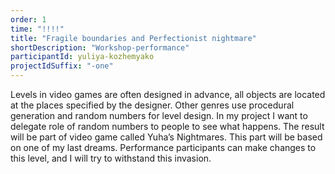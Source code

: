 ```yaml
---
order: 1
time: "!!!!"
title: "Fragile boundaries and Perfectionist nightmare"
shortDescription: "Workshop-performance"
participantId: yuliya-kozhemyako
projectIdSuffix: "-one"
---
```


Levels in video games are often designed in advance, all objects are located at the places specified by the designer. Other genres use procedural generation and random numbers for level design. In my project I want to delegate role of random numbers to people to see what happens.
The result will be part of video game called Yuha’s Nightmares. This part will be based on one of my last dreams. Рerformance participants can make changes to this level, and I will try to withstand this invasion.
